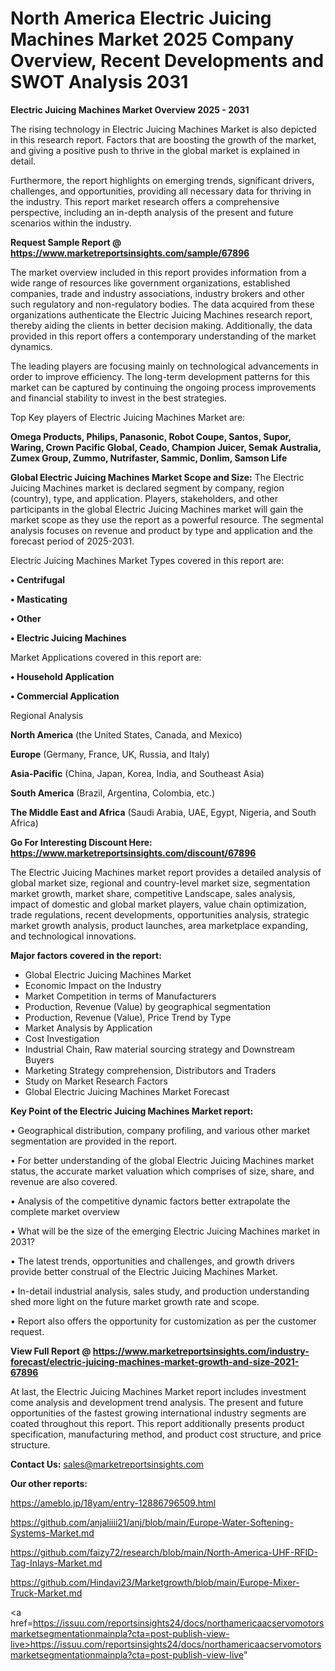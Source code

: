 # North America Electric Juicing Machines Market 2025 Company Overview, Recent Developments and SWOT Analysis 2031

<Strong> Electric Juicing Machines Market Overview 2025 - 2031</strong>

The rising technology in Electric Juicing Machines Market is also depicted in this research report. Factors that are boosting the growth of the market, and giving a positive push to thrive in the global market is explained in detail.

Furthermore, the report highlights on emerging trends, significant drivers, challenges, and opportunities, providing all necessary data for thriving in the industry. This report market research offers a comprehensive perspective, including an in-depth analysis of the present and future scenarios within the industry.

<strong>Request Sample Report @ <a href=https://www.marketreportsinsights.com/sample/67896>https://www.marketreportsinsights.com/sample/67896</a></strong>

The market overview included in this report provides information from a wide range of resources like government organizations, established companies, trade and industry associations, industry brokers and other such regulatory and non-regulatory bodies. The data acquired from these organizations authenticate the Electric Juicing Machines research report, thereby aiding the clients in better decision making. Additionally, the data provided in this report offers a contemporary understanding of the market dynamics.

The leading players are focusing mainly on technological advancements in order to improve efficiency. The long-term development patterns for this market can be captured by continuing the ongoing process improvements and financial stability to invest in the best strategies.

Top Key players of Electric Juicing Machines Market are:

<strong>Omega Products, Philips, Panasonic, Robot Coupe, Santos, Supor, Waring, Crown Pacific Global, Ceado, Champion Juicer, Semak Australia, Zumex Group, Zummo, Nutrifaster, Sammic, Donlim, Samson Life</strong>

<strong><b>Global Electric Juicing Machines Market Scope and Size:</b></strong>
The Electric Juicing Machines market is declared segment by company, region (country), type, and application. Players, stakeholders, and other participants in the global Electric Juicing Machines market will gain the market scope as they use the report as a powerful resource. The segmental analysis focuses on revenue and product by type and application and the forecast period of 2025-2031.

Electric Juicing Machines Market Types covered in this report are:

<strong>• Centrifugal

• Masticating

• Other

• Electric Juicing Machines</strong>

Market Applications covered in this report are:

<strong>• Household Application

• Commercial Application</strong> 

Regional Analysis

<strong>North America</strong> (the United States, Canada, and Mexico)

<strong>Europe</strong> (Germany, France, UK, Russia, and Italy)

<strong>Asia-Pacific</strong> (China, Japan, Korea, India, and Southeast Asia)

<strong>South America</strong> (Brazil, Argentina, Colombia, etc.)

<strong>The Middle East and Africa</strong> (Saudi Arabia, UAE, Egypt, Nigeria, and South Africa)

<strong>Go For Interesting Discount Here: <a href=https://www.marketreportsinsights.com/discount/67896>https://www.marketreportsinsights.com/discount/67896</a></strong>

The Electric Juicing Machines market report provides a detailed analysis of global market size, regional and country-level market size, segmentation market growth, market share, competitive Landscape, sales analysis, impact of domestic and global market players, value chain optimization, trade regulations, recent developments, opportunities analysis, strategic market growth analysis, product launches, area marketplace expanding, and technological innovations.

<strong><b>Major factors covered in the report:</b></strong>
<ul>
  <li>Global Electric Juicing Machines Market </li>
  <li>Economic Impact on the Industry</li>
  <li>Market Competition in terms of Manufacturers</li>
  <li>Production, Revenue (Value) by geographical segmentation</li>
  <li>Production, Revenue (Value), Price Trend by Type</li>
  <li>Market Analysis by Application</li>
  <li>Cost Investigation</li>
  <li>Industrial Chain, Raw material sourcing strategy and Downstream Buyers</li>
  <li>Marketing Strategy comprehension, Distributors and Traders</li>
  <li>Study on Market Research Factors</li>
  <li>Global Electric Juicing Machines Market Forecast</li>
</ul>

<strong><b>Key Point of the Electric Juicing Machines Market report:</b></strong>

• Geographical distribution, company profiling, and various other market segmentation are provided in the report.

• For better understanding of the global Electric Juicing Machines market status, the accurate market valuation which comprises of size, share, and revenue are also covered.

• Analysis of the competitive dynamic factors better extrapolate the complete market overview

• What will be the size of the emerging Electric Juicing Machines market in 2031?

• The latest trends, opportunities and challenges, and growth drivers provide better construal of the Electric Juicing Machines Market.

• In-detail industrial analysis, sales study, and production understanding shed more light on the future market growth rate and scope.

• Report also offers the opportunity for customization as per the customer request.

<strong><b>View Full Report @ <a href=https://www.marketreportsinsights.com/industry-forecast/electric-juicing-machines-market-growth-and-size-2021-67896>https://www.marketreportsinsights.com/industry-forecast/electric-juicing-machines-market-growth-and-size-2021-67896</a></b></strong>


At last, the Electric Juicing Machines Market report includes investment come analysis and development trend analysis. The present and future opportunities of the fastest growing international industry segments are coated throughout this report. This report additionally presents product specification, manufacturing method, and product cost structure, and price structure.

<strong>Contact Us:</strong>
sales@marketreportsinsights.com

<strong>Our other reports:</strong>

<a href=https://ameblo.jp/18yam/entry-12886796509.html>https://ameblo.jp/18yam/entry-12886796509.html</a>

<a href=https://github.com/anjaliiii21/anj/blob/main/Europe-Water-Softening-Systems-Market.md>https://github.com/anjaliiii21/anj/blob/main/Europe-Water-Softening-Systems-Market.md</a>

<a href=https://github.com/faizy72/research/blob/main/North-America-UHF-RFID-Tag-Inlays-Market.md>https://github.com/faizy72/research/blob/main/North-America-UHF-RFID-Tag-Inlays-Market.md</a>

<a href=https://github.com/Hindavi23/Marketgrowth/blob/main/Europe-Mixer-Truck-Market.md>https://github.com/Hindavi23/Marketgrowth/blob/main/Europe-Mixer-Truck-Market.md</a>

<a href=https://issuu.com/reportsinsights24/docs/northamericaacservomotorsmarketsegmentationmainpla?cta=post-publish-view-live>https://issuu.com/reportsinsights24/docs/northamericaacservomotorsmarketsegmentationmainpla?cta=post-publish-view-live</a>"
